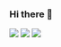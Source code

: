 ### Hi there 👋

<img src="https://img.shields.io/badge/React-3DB7CC?style=flat-square&logo=React&logoColor=white"/></a>
<img src="https://img.shields.io/badge/Redux-A566FF?style=flat-square&logo=Redux&logoColor=white"/></a>
<img src="https://img.shields.io/badge/Javascript-000000?style=flat-square&logo=Javascript&logoColor=yellow"/></a>
<!--
**choonse/choonse** is a ✨ _special_ ✨ repository because its `README.md` (this file) appears on your GitHub profile.

Here are some ideas to get you started:

- 🔭 I’m currently working on ...
- 🌱 I’m currently learning ...
- 👯 I’m looking to collaborate on ...
- 🤔 I’m looking for help with ...
- 💬 Ask me about ...
- 📫 How to reach me: ...
- 😄 Pronouns: ...
- ⚡ Fun fact: ...
-->
